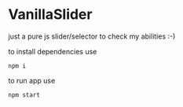 # VanillaSlider

just a pure js slider/selector to check my abilities :-)

to install dependencies use

```
npm i
```

to run app use

```
npm start
```
